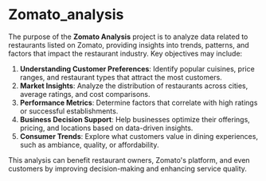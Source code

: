 # Zomato_analysis
The purpose of the **Zomato Analysis** project is to analyze data related to restaurants listed on Zomato, providing insights into trends, patterns, and factors that impact the restaurant industry. Key objectives may include:  

1. **Understanding Customer Preferences**: Identify popular cuisines, price ranges, and restaurant types that attract the most customers.  
2. **Market Insights**: Analyze the distribution of restaurants across cities, average ratings, and cost comparisons.  
3. **Performance Metrics**: Determine factors that correlate with high ratings or successful establishments.  
4. **Business Decision Support**: Help businesses optimize their offerings, pricing, and locations based on data-driven insights.  
5. **Consumer Trends**: Explore what customers value in dining experiences, such as ambiance, quality, or affordability.  

This analysis can benefit restaurant owners, Zomato's platform, and even customers by improving decision-making and enhancing service quality.
